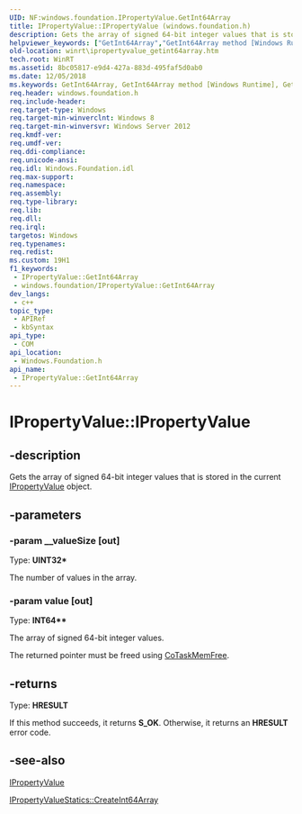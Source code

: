 ```yaml
---
UID: NF:windows.foundation.IPropertyValue.GetInt64Array
title: IPropertyValue::IPropertyValue (windows.foundation.h)
description: Gets the array of signed 64-bit integer values that is stored in the current IPropertyValue object.
helpviewer_keywords: ["GetInt64Array","GetInt64Array method [Windows Runtime]","GetInt64Array method [Windows Runtime]","IPropertyValue interface","IPropertyValue interface [Windows Runtime]","GetInt64Array method","IPropertyValue.GetInt64Array","IPropertyValue.IPropertyValue","IPropertyValue::GetInt64Array","IPropertyValue::IPropertyValue","windows/IPropertyValue::GetInt64Array","winrt.ipropertyvalue_getint64array"]
old-location: winrt\ipropertyvalue_getint64array.htm
tech.root: WinRT
ms.assetid: 8bc05817-e9d4-427a-883d-495faf5d0ab0
ms.date: 12/05/2018
ms.keywords: GetInt64Array, GetInt64Array method [Windows Runtime], GetInt64Array method [Windows Runtime],IPropertyValue interface, IPropertyValue interface [Windows Runtime],GetInt64Array method, IPropertyValue.GetInt64Array, IPropertyValue.IPropertyValue, IPropertyValue::GetInt64Array, IPropertyValue::IPropertyValue, windows/IPropertyValue::GetInt64Array, winrt.ipropertyvalue_getint64array
req.header: windows.foundation.h
req.include-header: 
req.target-type: Windows
req.target-min-winverclnt: Windows 8
req.target-min-winversvr: Windows Server 2012
req.kmdf-ver: 
req.umdf-ver: 
req.ddi-compliance: 
req.unicode-ansi: 
req.idl: Windows.Foundation.idl
req.max-support: 
req.namespace: 
req.assembly: 
req.type-library: 
req.lib: 
req.dll: 
req.irql: 
targetos: Windows
req.typenames: 
req.redist: 
ms.custom: 19H1
f1_keywords:
 - IPropertyValue::GetInt64Array
 - windows.foundation/IPropertyValue::GetInt64Array
dev_langs:
 - c++
topic_type:
 - APIRef
 - kbSyntax
api_type:
 - COM
api_location:
 - Windows.Foundation.h
api_name:
 - IPropertyValue::GetInt64Array
---
```


# IPropertyValue::IPropertyValue


## -description

Gets the array of signed 64-bit integer values that is stored in the current <a href="/windows/desktop/api/windows.foundation/nn-windows-foundation-ipropertyvalue">IPropertyValue</a> object.

## -parameters

### -param __valueSize [out]

Type: <b>UINT32*</b>

The number of values in the array.

### -param value [out]

Type: <b>INT64**</b>

The array of signed 64-bit integer values.

The returned pointer must be freed using <a href="/windows/desktop/api/combaseapi/nf-combaseapi-cotaskmemfree">CoTaskMemFree</a>.

## -returns

Type: <b>HRESULT</b>

If this method succeeds, it returns <b xmlns:loc="http://microsoft.com/wdcml/l10n">S_OK</b>. Otherwise, it returns an <b xmlns:loc="http://microsoft.com/wdcml/l10n">HRESULT</b> error code.

## -see-also

<a href="/windows/desktop/api/windows.foundation/nn-windows-foundation-ipropertyvalue">IPropertyValue</a>



<a href="/windows/desktop/api/windows.foundation/nf-windows-foundation-ipropertyvaluestatics-createint64array">IPropertyValueStatics::CreateInt64Array</a>

